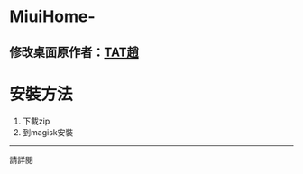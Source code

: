 # MiuiHome-
修改桌面原作者：[TAT趙](https://space.bilibili.com/324056528/video)
---
# 安裝方法
1. 下載zip
2. 到magisk安裝
---
請詳閱
